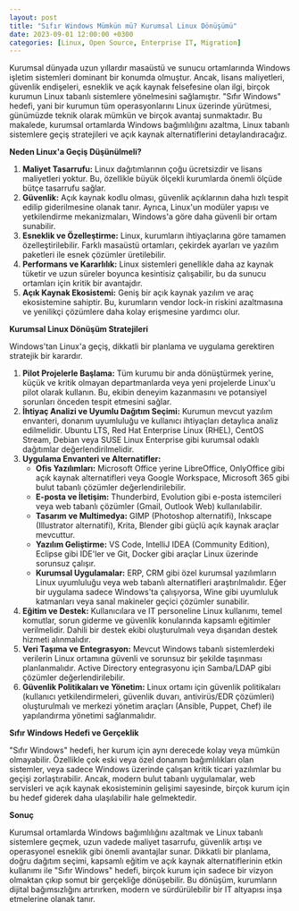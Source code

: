 ```yaml
---
layout: post
title: "Sıfır Windows Mümkün mü? Kurumsal Linux Dönüşümü"
date: 2023-09-01 12:00:00 +0300
categories: [Linux, Open Source, Enterprise IT, Migration]
---
```



Kurumsal dünyada uzun yıllardır masaüstü ve sunucu ortamlarında Windows işletim sistemleri dominant bir konumda olmuştur. Ancak, lisans maliyetleri, güvenlik endişeleri, esneklik ve açık kaynak felsefesine olan ilgi, birçok kurumun Linux tabanlı sistemlere yönelmesini sağlamıştır. "Sıfır Windows" hedefi, yani bir kurumun tüm operasyonlarını Linux üzerinde yürütmesi, günümüzde teknik olarak mümkün ve birçok avantaj sunmaktadır. Bu makalede, kurumsal ortamlarda Windows bağımlılığını azaltma, Linux tabanlı sistemlere geçiş stratejileri ve açık kaynak alternatiflerini detaylandıracağız.

**Neden Linux'a Geçiş Düşünülmeli?**

1.  **Maliyet Tasarrufu:** Linux dağıtımlarının çoğu ücretsizdir ve lisans maliyetleri yoktur. Bu, özellikle büyük ölçekli kurumlarda önemli ölçüde bütçe tasarrufu sağlar.
2.  **Güvenlik:** Açık kaynak kodlu olması, güvenlik açıklarının daha hızlı tespit edilip giderilmesine olanak tanır. Ayrıca, Linux'un modüler yapısı ve yetkilendirme mekanizmaları, Windows'a göre daha güvenli bir ortam sunabilir.
3.  **Esneklik ve Özelleştirme:** Linux, kurumların ihtiyaçlarına göre tamamen özelleştirilebilir. Farklı masaüstü ortamları, çekirdek ayarları ve yazılım paketleri ile esnek çözümler üretilebilir.
4.  **Performans ve Kararlılık:** Linux sistemleri genellikle daha az kaynak tüketir ve uzun süreler boyunca kesintisiz çalışabilir, bu da sunucu ortamları için kritik bir avantajdır.
5.  **Açık Kaynak Ekosistemi:** Geniş bir açık kaynak yazılım ve araç ekosistemine sahiptir. Bu, kurumların vendor lock-in riskini azaltmasına ve yenilikçi çözümlere daha kolay erişmesine yardımcı olur.

**Kurumsal Linux Dönüşüm Stratejileri**

Windows'tan Linux'a geçiş, dikkatli bir planlama ve uygulama gerektiren stratejik bir karardır.

1.  **Pilot Projelerle Başlama:** Tüm kurumu bir anda dönüştürmek yerine, küçük ve kritik olmayan departmanlarda veya yeni projelerde Linux'u pilot olarak kullanın. Bu, ekibin deneyim kazanmasını ve potansiyel sorunları önceden tespit etmesini sağlar.
2.  **İhtiyaç Analizi ve Uyumlu Dağıtım Seçimi:** Kurumun mevcut yazılım envanteri, donanım uyumluluğu ve kullanıcı ihtiyaçları detaylıca analiz edilmelidir. Ubuntu LTS, Red Hat Enterprise Linux (RHEL), CentOS Stream, Debian veya SUSE Linux Enterprise gibi kurumsal odaklı dağıtımlar değerlendirilmelidir.
3.  **Uygulama Envanteri ve Alternatifler:**
    *   **Ofis Yazılımları:** Microsoft Office yerine LibreOffice, OnlyOffice gibi açık kaynak alternatifleri veya Google Workspace, Microsoft 365 gibi bulut tabanlı çözümler değerlendirilebilir.
    *   **E-posta ve İletişim:** Thunderbird, Evolution gibi e-posta istemcileri veya web tabanlı çözümler (Gmail, Outlook Web) kullanılabilir.
    *   **Tasarım ve Multimedya:** GIMP (Photoshop alternatifi), Inkscape (Illustrator alternatifi), Krita, Blender gibi güçlü açık kaynak araçlar mevcuttur.
    *   **Yazılım Geliştirme:** VS Code, IntelliJ IDEA (Community Edition), Eclipse gibi IDE'ler ve Git, Docker gibi araçlar Linux üzerinde sorunsuz çalışır.
    *   **Kurumsal Uygulamalar:** ERP, CRM gibi özel kurumsal yazılımların Linux uyumluluğu veya web tabanlı alternatifleri araştırılmalıdır. Eğer bir uygulama sadece Windows'ta çalışıyorsa, Wine gibi uyumluluk katmanları veya sanal makineler geçici çözümler sunabilir.
4.  **Eğitim ve Destek:** Kullanıcılara ve IT personeline Linux kullanımı, temel komutlar, sorun giderme ve güvenlik konularında kapsamlı eğitimler verilmelidir. Dahili bir destek ekibi oluşturulmalı veya dışarıdan destek hizmeti alınmalıdır.
5.  **Veri Taşıma ve Entegrasyon:** Mevcut Windows tabanlı sistemlerdeki verilerin Linux ortamına güvenli ve sorunsuz bir şekilde taşınması planlanmalıdır. Active Directory entegrasyonu için Samba/LDAP gibi çözümler değerlendirilebilir.
6.  **Güvenlik Politikaları ve Yönetim:** Linux ortamı için güvenlik politikaları (kullanıcı yetkilendirmeleri, güvenlik duvarı, antivirüs/EDR çözümleri) oluşturulmalı ve merkezi yönetim araçları (Ansible, Puppet, Chef) ile yapılandırma yönetimi sağlanmalıdır.

**Sıfır Windows Hedefi ve Gerçeklik**

"Sıfır Windows" hedefi, her kurum için aynı derecede kolay veya mümkün olmayabilir. Özellikle çok eski veya özel donanım bağımlılıkları olan sistemler, veya sadece Windows üzerinde çalışan kritik ticari yazılımlar bu geçişi zorlaştırabilir. Ancak, modern bulut tabanlı uygulamalar, web servisleri ve açık kaynak ekosisteminin gelişimi sayesinde, birçok kurum için bu hedef giderek daha ulaşılabilir hale gelmektedir.

**Sonuç**

Kurumsal ortamlarda Windows bağımlılığını azaltmak ve Linux tabanlı sistemlere geçmek, uzun vadede maliyet tasarrufu, güvenlik artışı ve operasyonel esneklik gibi önemli avantajlar sunar. Dikkatli bir planlama, doğru dağıtım seçimi, kapsamlı eğitim ve açık kaynak alternatiflerinin etkin kullanımı ile "Sıfır Windows" hedefi, birçok kurum için sadece bir vizyon olmaktan çıkıp somut bir gerçekliğe dönüşebilir. Bu dönüşüm, kurumların dijital bağımsızlığını artırırken, modern ve sürdürülebilir bir IT altyapısı inşa etmelerine olanak tanır.